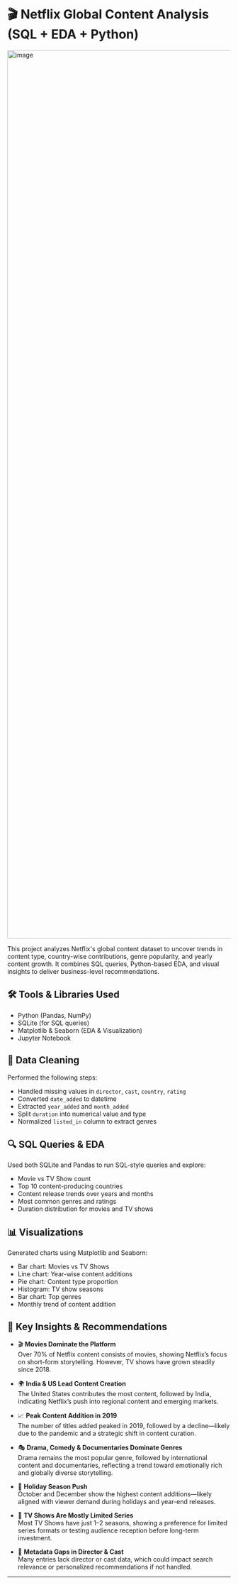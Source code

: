 
# 🎬 Netflix Global Content Analysis (SQL + EDA + Python)
<img width="3000" height="2003" alt="image" src="https://github.com/user-attachments/assets/c32b5b0d-8a0e-4b80-a548-6be7d0aef59f" />


This project analyzes Netflix's global content dataset to uncover trends in content type, country-wise contributions, genre popularity, and yearly content growth. It combines SQL queries, Python-based EDA, and visual insights to deliver business-level recommendations.


## 🛠️ Tools & Libraries Used
- Python (Pandas, NumPy)
- SQLite (for SQL queries)
- Matplotlib & Seaborn (EDA & Visualization)
- Jupyter Notebook


## 🧹 Data Cleaning
Performed the following steps:
- Handled missing values in `director`, `cast`, `country`, `rating`
- Converted `date_added` to datetime
- Extracted `year_added` and `month_added`
- Split `duration` into numerical value and type
- Normalized `listed_in` column to extract genres


## 🔍 SQL Queries & EDA
Used both SQLite and Pandas to run SQL-style queries and explore:
- Movie vs TV Show count
- Top 10 content-producing countries
- Content release trends over years and months
- Most common genres and ratings
- Duration distribution for movies and TV shows


## 📊 Visualizations
Generated charts using Matplotlib and Seaborn:
- Bar chart: Movies vs TV Shows
- Line chart: Year-wise content additions
- Pie chart: Content type proportion
- Histogram: TV show seasons
- Bar chart: Top genres
- Monthly trend of content addition



## 📌 Key Insights & Recommendations

- 🎬 **Movies Dominate the Platform**  
  Over 70% of Netflix content consists of movies, showing Netflix’s focus on short-form storytelling. However, TV shows have grown steadily since 2018.

- 🌍 **India & US Lead Content Creation**  
  The United States contributes the most content, followed by India, indicating Netflix’s push into regional content and emerging markets.

- 📈 **Peak Content Addition in 2019**  
  The number of titles added peaked in 2019, followed by a decline—likely due to the pandemic and a strategic shift in content curation.

- 🎭 **Drama, Comedy & Documentaries Dominate Genres**  
  Drama remains the most popular genre, followed by international content and documentaries, reflecting a trend toward emotionally rich and globally diverse storytelling.

- 📅 **Holiday Season Push**  
  October and December show the highest content additions—likely aligned with viewer demand during holidays and year-end releases.

- 📏 **TV Shows Are Mostly Limited Series**  
  Most TV Shows have just 1–2 seasons, showing a preference for limited series formats or testing audience reception before long-term investment.

- 🧹 **Metadata Gaps in Director & Cast**  
  Many entries lack director or cast data, which could impact search relevance or personalized recommendations if not handled.

---
